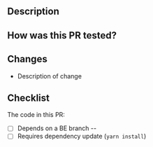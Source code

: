 ## Description
<!-- Provide context on what this PR solves or improves. -->

## How was this PR tested?
<!--
  List the new tests that were written
  List any manual testing or automated testing you ran locally
-->

## Changes
<!-- Provide a bulleted list summary of changes -->
- Description of change

## Checklist
The code in this PR:
- [ ] Depends on a BE branch -- <!-- Link the branch -->
- [ ] Requires dependency update (`yarn install`)